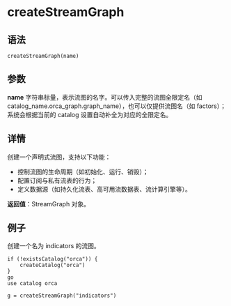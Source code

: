 # createStreamGraph

## 语法

`createStreamGraph(name)`

## 参数

**name** 字符串标量，表示流图的名字。可以传入完整的流图全限定名（如
catalog\_name.orca\_graph.graph\_name），也可以仅提供流图名（如 factors）；系统会根据当前的 catalog
设置自动补全为对应的全限定名。

## 详情

创建一个声明式流图，支持以下功能：

* 控制流图的生命周期（如初始化、运行、销毁）；
* 配置订阅与私有流表的行为；
* 定义数据源（如持久化流表、高可用流数据表、流计算引擎等）。

**返回值**：StreamGraph 对象。

## 例子

创建一个名为 indicators 的流图。

```
if (!existsCatalog("orca")) {
	createCatalog("orca")
}
go
use catalog orca

g = createStreamGraph("indicators")
```

